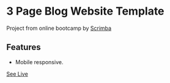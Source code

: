# 3 Page Blog Website Template

Project from online bootcamp by [Scrimba](https://www.scrimba.com)
## Features
- Mobile responsive.

[See Live](https://scrimbalearningproject-ash.netlify.app/)
